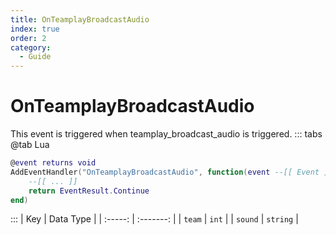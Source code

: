 ```yaml
---
title: OnTeamplayBroadcastAudio
index: true
order: 2
category:
  - Guide
---
```


# OnTeamplayBroadcastAudio
This event is triggered when teamplay_broadcast_audio is triggered.
::: tabs
@tab Lua
```lua
@event returns void
AddEventHandler("OnTeamplayBroadcastAudio", function(event --[[ Event ]])
    --[[ ... ]]
    return EventResult.Continue
end)
```

:::
|   Key   | Data Type |
| :-----: | :-------: |
|  `team` |   `int`   |
| `sound` |  `string` |